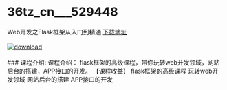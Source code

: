 # 36tz_cn___529448
Web开发之Flask框架从入门到精通
[下载地址](http://www.36tz.cn/article/529448 "下载地址")
<br/></br>[![download](http://36tz.cn/muke_img/2019_12_356-67-300x188.jpg "下载地址")](http://www.36tz.cn/article/529448 "下载地址")
<br/></br>### 课程介绍:
课程介绍：
flask框架的高级课程，带你玩转web开发领域，网站后台的搭建，APP接口的开发。
【课程收益】
flask框架的高级课程
玩转web开发领域
网站后台的搭建
APP接口的开发


 
